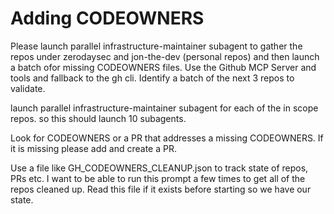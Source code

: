 # Adding CODEOWNERS

Please launch parallel infrastructure-maintainer subagent to gather the repos under zerodaysec and jon-the-dev (personal repos) and then launch a batch ofor missing CODEOWNERS files. Use the Github MCP Server and tools and fallback to the gh cli. Identify a batch of the next 3 repos to validate.

launch parallel infrastructure-maintainer subagent for each of the in scope repos. so this should launch 10 subagents.

Look for CODEOWNERS or a PR that addresses a missing CODEOWNERS. If it is missing please add and create a PR.

Use a file like GH_CODEOWNERS_CLEANUP.json to track state of repos, PRs etc. I want to be able to run this prompt a few times to get all of the repos cleaned up. Read this file if it exists before starting so we have our state.
